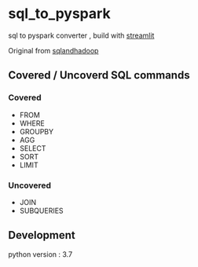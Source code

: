 # sql_to_pyspark

sql to pyspark converter , build with [streamlit](https://streamlit.io/)

Original from [sqlandhadoop](https://sqlandhadoop.com/online-sql-to-pyspark-converter/)

## Covered / Uncoverd SQL commands

### Covered

- FROM
- WHERE
- GROUPBY
- AGG
- SELECT
- SORT
- LIMIT

### Uncovered

- JOIN
- SUBQUERIES

## Development

python version : 3.7
